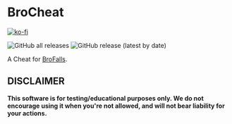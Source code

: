 
# BroCheat
[![ko-fi](https://ko-fi.com/img/githubbutton_sm.svg)](https://ko-fi.com/O5O178FHD)

![GitHub all releases](https://img.shields.io/github/downloads/CodeName-Anti/BroCheat/total?color=%23FF8C00&style=flat-square)
![GitHub release (latest by date)](https://img.shields.io/github/v/release/CodeName-Anti/BroCheat?style=flat-square)

A Cheat for [BroFalls](https://store.steampowered.com/app/1590320/Bro_Falls/).

## **DISCLAIMER**
**This software is for testing/educational purposes only. We do not encourage using it when you're not allowed, and will not bear liability for your actions.**
